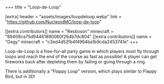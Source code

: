 +++
title = "Loop-de-Loop"

[extra]
header = "assets/images/loopdeloop.webp"
link = "https://github.com/NucleoidMC/loop-de-loop"

[[extra.contributors]]
name = "Restioson"
minecraft = "89409ca75d94461890060f264b7dc804"
[[extra.contributors]]
name = "Gegy"
minecraft = "c3ed4d52fb4f4964ba1b9cda2453741e"
+++

Loop-de-Loop is a free-for-all party game in which players must fly through loops and reach the end of the course as fast as possible! A player can get fireworks back after depleting them by failing or going through a ring. 

There is additionally a "Flappy Loop" version, which plays similar to Flappy Bird, but in 3D! 
